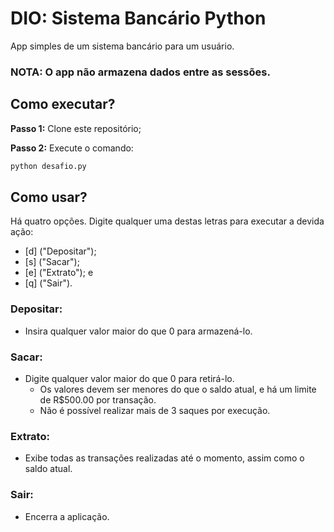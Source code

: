 # DIO: Sistema Bancário Python

App simples de um sistema bancário para um usuário.

### NOTA: O app não armazena dados entre as sessões.

## Como executar?

**Passo 1:** Clone este repositório;

**Passo 2:** Execute o comando:
```bash
python desafio.py
```

## Como usar?

Há quatro opções. Digite qualquer uma destas letras para executar a devida ação:
  - [d] ("Depositar");
  - [s] ("Sacar");
  - [e] ("Extrato"); e
  - [q] ("Sair").

### Depositar:
- Insira qualquer valor maior do que 0 para armazená-lo.

### Sacar:
- Digite qualquer valor maior do que 0 para retirá-lo.
  - Os valores devem ser menores do que o saldo atual, e há um limite de R$500.00 por transação.
  - Não é possível realizar mais de 3 saques por execução.

### Extrato:
- Exibe todas as transações realizadas até o momento, assim como o saldo atual.

### Sair:
- Encerra a aplicação.